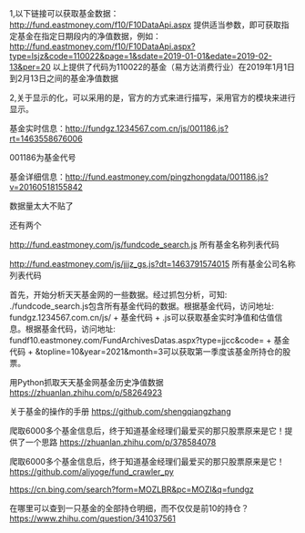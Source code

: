 1,以下链接可以获取基金数据：http://fund.eastmoney.com/f10/F10DataApi.aspx
提供适当参数，即可获取指定基金在指定日期段内的净值数据，例如：
http://fund.eastmoney.com/f10/F10DataApi.aspx?type=lsjz&code=110022&page=1&sdate=2019-01-01&edate=2019-02-13&per=20
以上提供了代码为110022的基金（易方达消费行业）在2019年1月1日到2月13日之间的基金净值数据

2,关于显示的化，可以采用的是，官方的方式来进行描写，采用官方的模块来进行显示。

基金实时信息：http://fundgz.1234567.com.cn/js/001186.js?rt=1463558676006

001186为基金代号


基金详细信息：http://fund.eastmoney.com/pingzhongdata/001186.js?v=20160518155842

数据量太大不贴了

还有两个

http://fund.eastmoney.com/js/fundcode_search.js
所有基金名称列表代码

http://fund.eastmoney.com/js/jjjz_gs.js?dt=1463791574015
所有基金公司名称列表代码

首先，开始分析天天基金网的一些数据。经过抓包分析，可知: ./fundcode_search.js包含所有基金代码的数据。根据基金代码，访问地址: fundgz.1234567.com.cn/js/ + 基金代码 + .js可以获取基金实时净值和估值信息。根据基金代码，访问地址: fundf10.eastmoney.com/FundArchivesDatas.aspx?type=jjcc&code= + 基金代码 + &topline=10&year=2021&month=3可以获取第一季度该基金所持仓的股票。

用Python抓取天天基金网基金历史净值数据
https://zhuanlan.zhihu.com/p/58264923

关于基金的操作的手册
https://github.com/shengqiangzhang

爬取6000多个基金信息后，终于知道基金经理们最爱买的那只股票原来是它！提供了一个思路
https://zhuanlan.zhihu.com/p/378584078

爬取6000多个基金信息后，终于知道基金经理们最爱买的那只股票原来是它！
https://github.com/aliyoge/fund_crawler_py

https://cn.bing.com/search?form=MOZLBR&pc=MOZI&q=fundgz

在哪里可以查到一只基金的全部持仓明细，而不仅仅是前10的持仓？
https://www.zhihu.com/question/341037561






